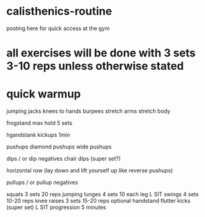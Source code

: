 # calisthenics-routine
posting here for quick access at the gym

# all exercises will be done with 3 sets 3-10 reps unless otherwise stated

# quick warmup
jumping jacks
knees to hands
burpees
stretch arms
stretch body

frogstand max hold
5 sets

hgandstank kickups 
1min

pushups
diamond pushups
wide pushups

dips / or dip negatives
chair dips (super set?)

horizontal row (lay down and lift yourself up like reverse pushups)

pullups / or pullup negatives

squats
	3 sets
	20 reps
jumping lunges
	4 sets
	10 each leg
L SIT swings
	4 sets
	10-20 reps
knee raises
	3 sets
	15-20 reps
optional handstand
flutter kicks (super set)
L SIT progression 5 minutes
